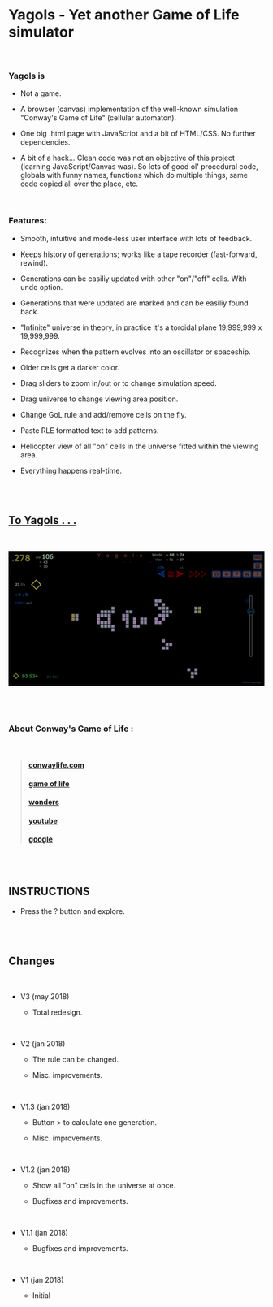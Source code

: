 # Yagols - Yet another Game of Life simulator

<br>

### Yagols is

  * Not a game.

  * A browser (canvas) implementation of the well-known simulation "Conway's Game of Life" (cellular automaton).
  
  * One big .html page with JavaScript and a bit of HTML/CSS. No further dependencies.
  
  * A bit of a hack... Clean code was not an objective of this project (learning JavaScript/Canvas was). 
    So lots of good ol' procedural code, globals with funny names, functions which do multiple things,
    same code copied all over the place, etc.

<br>

### Features:

  * Smooth, intuitive and mode-less user interface with lots of feedback.

  * Keeps history of generations; works like a tape recorder (fast-forward, rewind).
  
  * Generations can be easiliy updated with other "on"/"off" cells. With undo option.
  
  * Generations that were updated are marked and can be easiliy found back.
  
  * "Infinite" universe in theory, in practice it's a toroidal plane 19,999,999 x 19,999,999.
  
  * Recognizes when the pattern evolves into an oscillator or spaceship.
  
  * Older cells get a darker color.
  
  * Drag sliders to zoom in/out or to change simulation speed.
  
  * Drag universe to change viewing area position.
    
  * Change GoL rule and add/remove cells on the fly.
  
  * Paste RLE formatted text to add patterns.
  
  * Helicopter view of all "on" cells in the universe fitted within the viewing area.
  
  * Everything happens real-time.

<br>
<br>

## [To Yagols . . .](http://erps.me/Yagols.html)

<br>

<p align="center">
  <img src="Screenshot.png"/>
</p>

<br> 
<br>

### About Conway's Game of Life :

<br>

>#### [conwaylife.com](http://www.conwaylife.com)
>#### [game of life](http://beltoforion.de/article.php?a=game_of_life)
>#### [wonders](http://www.math.com/students/wonders/life/life.html)
>#### [youtube](https://youtu.be/C2vgICfQawE)
>#### [google](https://www.google.nl/search?q=conway+game+of+life)

<br>
<br>

## INSTRUCTIONS

  * Press the ? button and explore.
    
<br>
<br>

## Changes

<br>

* V3 (may 2018)
  
  * Total redesign.

<br>

* V2 (jan 2018)
  
  * The rule can be changed.
  
  * Misc. improvements.

<br>

* V1.3 (jan 2018)
  
  * Button > to calculate one generation.
  
  * Misc. improvements.

<br>

* V1.2 (jan 2018)
  
  * Show all "on" cells in the universe at once.
  
  * Bugfixes and improvements.

<br>

* V1.1 (jan 2018)
  
  * Bugfixes and improvements.
  
<br>
  
* V1 (jan 2018)
  
  * Initial
